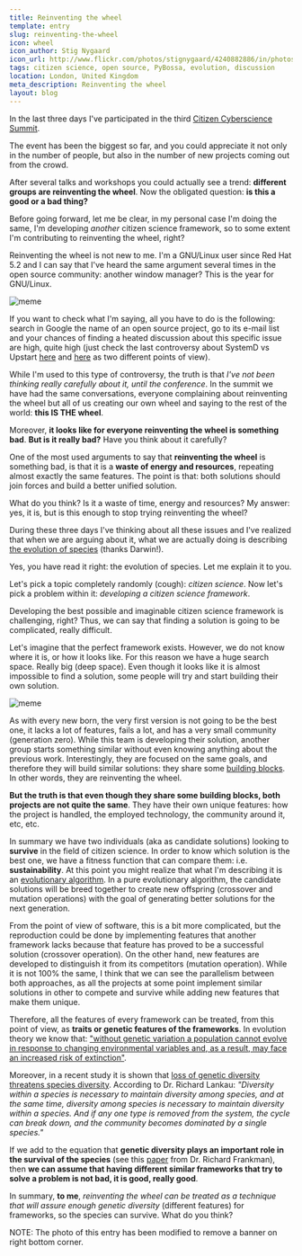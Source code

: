 ```yaml
---
title: Reinventing the wheel
template: entry
slug: reinventing-the-wheel
icon: wheel
icon_author: Stig Nygaard 
icon_url: http://www.flickr.com/photos/stignygaard/4240882886/in/photostream/
tags: citizen science, open source, PyBossa, evolution, discussion
location: London, United Kingdom 
meta_description: Reinventing the wheel
layout: blog
---
```


In the last three days I've participated in the third [Citizen Cyberscience Summit](http://cybersciencesummit.org/).

The event has been the biggest so far, and you could appreciate it not only in the number of people, but also in the number of new projects coming out from the crowd.

After several talks and workshops you could actually see a trend: **different groups are reinventing the wheel**. Now the obligated question: **is this a good or a bad thing?**

Before going forward, let me be clear, in my personal case I'm doing the same, I'm developing *another* citizen science framework, so to some extent I'm contributing to reinventing the wheel, right?

Reinventing the wheel is not new to me. I'm a GNU/Linux user since Red Hat 5.2 and I can say that I've heard the same argument several times in the open source community: another window manager? This is the year for GNU/Linux.

![meme](http://i.imgur.com/JBYFSxa.png)

If you want to check what I'm saying, all you have to do is the following: search in Google the name of an open source project, go to its e-mail list and your chances of finding a heated discussion about this specific issue are high, quite high (just check the last controversy about SystemD vs Upstart [here](http://www.reddit.com/r/linux/comments/1w9qtv/the_design_flaws_of_upstart/) and [here](http://ewontfix.com/14/) as two different points of view).

While I'm used to this type of controversy, the truth is that *I've not been thinking really carefully about it, until the conference*. In the summit we have had the same conversations, everyone complaining about reinventing the wheel but all of us creating our own wheel and saying to the rest of the world: **this IS THE wheel**.

Moreover, **it looks like for everyone reinventing the wheel is something bad**. **But is it really bad?** Have you think about it carefully?

One of the most used arguments to say that **reinventing the wheel** is something bad, is that it is a **waste of energy and resources**, repeating almost exactly the same features. The point is that: both solutions should join forces and build a better unified solution.

What do you think? Is it a waste of time, energy and resources? My answer: yes, it is, but is this enough to stop trying reinventing the wheel?

During these three days I've thinking about all these issues and I've realized that when we are arguing about it, what we are actually doing is describing [the evolution of species](http://en.wikipedia.org/wiki/On_the_Origin_of_Species) (thanks Darwin!).

Yes, you have read it right: the evolution of species. Let me explain it to you. 

Let's pick a topic completely randomly (cough): *citizen science*. Now let's pick a problem within it: *developing a citizen science framework*. 

Developing the best possible and imaginable citizen science framework is challenging, right? Thus, we can say that finding a solution is going to be complicated, really difficult.

Let's imagine that the perfect framework exists. However, we do not know where it is, or how it looks like. For this reason we have a huge search space. Really big (deep space). Even though it looks like it is almost impossible to find a solution, some people will try and start building their own solution.

![meme](http://i.imgur.com/tn0NZMx.png)

As with every new born, the very first version is not going to be the best one, it lacks a lot of features, fails a lot, and has a very small community (generation zero). While this team is developing their solution, another group starts something similar without even knowing anything about the previous work. Interestingly, they are focused on the same goals, and therefore they will build similar solutions: they share some [building blocks](http://ieeexplore.ieee.org/xpl/login.jsp?tp=&arnumber=4983245&url=http%3A%2F%2Fieeexplore.ieee.org%2Fxpls%2Fabs_all.jsp%3Farnumber%3D4983245). In other words, they are reinventing the wheel.

**But the truth is that even though they share some building blocks, both projects are not quite the same**. They have their own unique features: how the project is handled, the employed technology, the community around it, etc, etc.

In summary we have two individuals (aka as candidate solutions) looking to **survive** in the field of citizen science. In order to know which solution is the best one, we have a fitness function that can compare them: i.e. **sustainability**. At this point you might realize that what I'm describing it is an [evolutionary algorithm](http://en.wikipedia.org/wiki/Evolutionary_algorithm). In a pure evolutionary algorithm, the candidate solutions will be breed together to create new offspring (crossover and mutation operations) with the goal of generating better solutions for the next generation.

From the point of view of software, this is a bit more complicated, but the reproduction could be done by implementing features that another framework lacks because that feature has proved to be a successful solution (crossover operation). On the other hand, new features are developed to distinguish it from its competitors (mutation operation). While it is not 100% the same, I think that we can see the parallelism between both approaches, as all the projects at some point implement similar solutions in other to compete and survive while adding new features that make them unique.

Therefore, all the features of every framework can be treated, from this point of view, as **traits or genetic features of the frameworks**. In evolution theory we know that: ["without genetic variation a population cannot evolve in response to changing environmental variables and, as a result, may face an increased risk of extinction"](http://evolution.berkeley.edu/evosite/relevance/IIIA2Lowvariation.shtml).

Moreover, in a recent study it is shown that [loss of genetic diversity threatens species diversity](http://www.enn.com/wildlife/article/23391). According to Dr. Richard Lankau: *"Diversity within a species is necessary to maintain diversity among species, and at the same time, diversity among species is necessary to maintain diversity within a species. And if any one type is removed from the system, the cycle can break down, and the community becomes dominated by a single species."*

If we add to the equation that **genetic diversity plays an important role in the survival of the species** (see this [paper](http://www.sciencedirect.com/science/article/pii/S0006320705002089) from Dr. Richard Frankman), then **we can assume that having different similar frameworks that try to solve a problem is not bad, it is good, really good**.

In summary, **to me**, *reinventing the wheel can be treated as a technique that will assure enough genetic diversity* (different features) for frameworks, so the species can survive. What do you think?

NOTE: The photo of this entry has been modified to remove a banner on right bottom corner.
